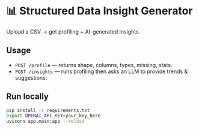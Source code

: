 # 📊 Structured Data Insight Generator

Upload a CSV → get profiling + AI-generated insights.

## Usage
- `POST /profile` — returns shape, columns, types, missing, stats.
- `POST /insights` — runs profiling then asks an LLM to provide trends & suggestions.

## Run locally
```bash
pip install -r requirements.txt
export OPENAI_API_KEY=your_key_here
uvicorn app.main:app --reload

